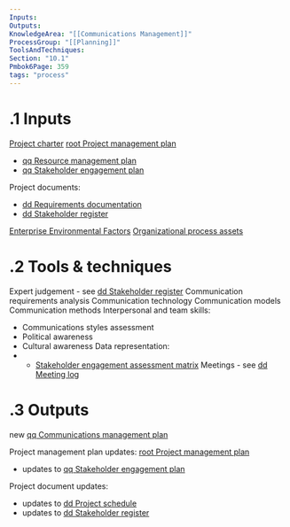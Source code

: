 ```yaml
---
Inputs:
Outputs:
KnowledgeArea: "[[Communications Management]]"
ProcessGroup: "[[Planning]]"
ToolsAndTechniques:
Section: "10.1"
Pmbok6Page: 359
tags: "process"
---
```

# .1 Inputs
[Project charter](Project%20charter.md)
[root Project management plan](root%20Project%20management%20plan.md)
* [qq Resource management plan](qq%20Resource%20management%20plan.md)
* [qq Stakeholder engagement plan](qq%20Stakeholder%20engagement%20plan.md)

Project documents:
* [dd Requirements documentation](dd%20Requirements%20documentation.md)
* [dd Stakeholder register](dd%20Stakeholder%20register.md)

[Enterprise Environmental Factors](Enterprise%20Environmental%20Factors.md)
[Organizational process assets](Organizational%20process%20assets.md)

# .2 Tools & techniques
Expert judgement - see [dd Stakeholder register](dd%20Stakeholder%20register.md)
Communication requirements analysis
Communication technology
Communication models
Communication methods
Interpersonal and team skills:
* Communications styles assessment
* Political awareness
* Cultural awareness
Data representation:
* * [Stakeholder engagement assessment matrix](Stakeholder%20engagement%20assessment%20matrix.md)
Meetings - see [dd Meeting log](dd%20Meeting%20log.md)

# .3 Outputs
new [qq Communications management plan](qq%20Communications%20management%20plan.md)

Project management plan updates: [root Project management plan](root%20Project%20management%20plan.md)
* updates to [qq Stakeholder engagement plan](qq%20Stakeholder%20engagement%20plan.md)

Project document updates:
* updates to [dd Project schedule](dd%20Project%20schedule.md)
* updates to [dd Stakeholder register](dd%20Stakeholder%20register.md)



